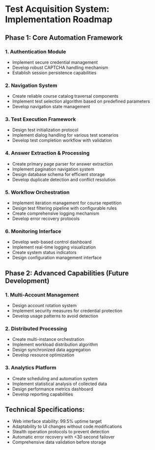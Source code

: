 # Test Acquisition System: Implementation Roadmap

## Phase 1: Core Automation Framework

### 1. Authentication Module
- Implement secure credential management
- Develop robust CAPTCHA handling mechanism
- Establish session persistence capabilities

### 2. Navigation System
- Create reliable course catalog traversal components
- Implement test selection algorithm based on predefined parameters
- Develop navigation state management

### 3. Test Execution Framework
- Design test initialization protocol
- Implement dialog handling for various test scenarios
- Develop test completion workflow with validation

### 4. Answer Extraction & Processing
- Create primary page parser for answer extraction
- Implement pagination navigation system
- Design database schema for efficient storage
- Develop duplicate detection and conflict resolution

### 5. Workflow Orchestration
- Implement iteration management for course repetition
- Design test filtering pipeline with configurable rules
- Create comprehensive logging mechanism
- Develop error recovery protocols

### 6. Monitoring Interface
- Develop web-based control dashboard
- Implement real-time logging visualization
- Create system status indicators
- Design configuration management interface

## Phase 2: Advanced Capabilities (Future Development)

### 1. Multi-Account Management
- Design account rotation system
- Implement security measures for credential protection
- Develop usage patterns to avoid detection

### 2. Distributed Processing
- Create multi-instance orchestration
- Implement workload distribution algorithm
- Design synchronized data aggregation
- Develop resource optimization

### 3. Analytics Platform
- Create scheduling and automation system
- Implement statistical analysis of collected data
- Design performance metrics dashboard
- Develop reporting capabilities

## Technical Specifications:
- Web interface stability: 99.5% uptime target
- Adaptability to UI changes without code modifications
- Stealth operation protocols to prevent detection
- Automatic error recovery with <30 second failover
- Comprehensive data validation before storage 